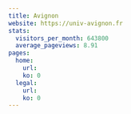 ```yaml
---
title: Avignon
website: https://univ-avignon.fr
stats:
  visitors_per_month: 643800
  average_pageviews: 8.91
pages:
  home: 
    url: 
    ko: 0
  legal: 
    url: 
    ko: 0
---
```

